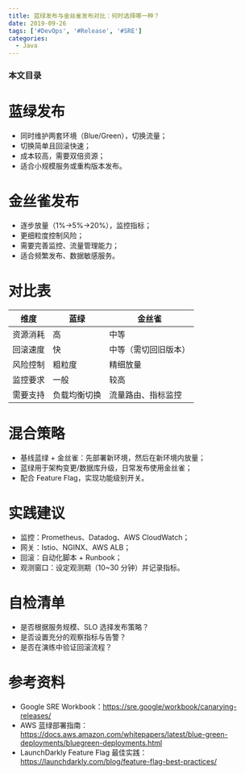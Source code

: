 ```yaml
---
title: 蓝绿发布与金丝雀发布对比：何时选择哪一种？
date: 2019-09-26
tags: ['#DevOps', '#Release', '#SRE']
categories:
  - Java
---
```


### 本文目录
<!-- toc -->

# 蓝绿发布
- 同时维护两套环境（Blue/Green），切换流量；
- 切换简单且回滚快速；
- 成本较高，需要双倍资源；
- 适合小规模服务或重构版本发布。

# 金丝雀发布
- 逐步放量（1%→5%→20%），监控指标；
- 更细粒度控制风险；
- 需要完善监控、流量管理能力；
- 适合频繁发布、数据敏感服务。

# 对比表
| 维度 | 蓝绿 | 金丝雀 |
|---|---|---|
| 资源消耗 | 高 | 中等 | 
| 回滚速度 | 快 | 中等（需切回旧版本） |
| 风险控制 | 粗粒度 | 精细放量 |
| 监控要求 | 一般 | 较高 |
| 需要支持 | 负载均衡切换 | 流量路由、指标监控 |

# 混合策略
- 基线蓝绿 + 金丝雀：先部署新环境，然后在新环境内放量；
- 蓝绿用于架构变更/数据库升级，日常发布使用金丝雀；
- 配合 Feature Flag，实现功能级别开关。

# 实践建议
- 监控：Prometheus、Datadog、AWS CloudWatch；
- 网关：Istio、NGINX、AWS ALB；
- 回滚：自动化脚本 + Runbook；
- 观测窗口：设定观测期（10~30 分钟）并记录指标。

# 自检清单
- 是否根据服务规模、SLO 选择发布策略？
- 是否设置充分的观察指标与告警？
- 是否在演练中验证回滚流程？

# 参考资料
- Google SRE Workbook：https://sre.google/workbook/canarying-releases/
- AWS 蓝绿部署指南：https://docs.aws.amazon.com/whitepapers/latest/blue-green-deployments/bluegreen-deployments.html
- LaunchDarkly Feature Flag 最佳实践：https://launchdarkly.com/blog/feature-flag-best-practices/
